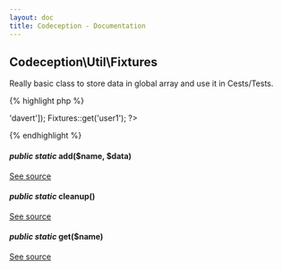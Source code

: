 ```yaml
---
layout: doc
title: Codeception - Documentation
---
```



## Codeception\Util\Fixtures



Really basic class to store data in global array and use it in Cests/Tests.

{% highlight php %}

<?php
Fixtures::add('user1', ['name' => 'davert']);
Fixtures::get('user1');

?>

{% endhighlight %}


#### *public static* add($name, $data) 

[See source](https://github.com/Codeception/Codeception/blob/master/src/Codeception/Util/Fixtures.php#L21)

#### *public static* cleanup() 

[See source](https://github.com/Codeception/Codeception/blob/master/src/Codeception/Util/Fixtures.php#L35)

#### *public static* get($name) 

[See source](https://github.com/Codeception/Codeception/blob/master/src/Codeception/Util/Fixtures.php#L26)

